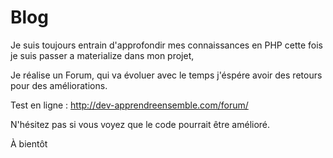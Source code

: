 # Blog
Je suis toujours entrain d'approfondir mes connaissances en PHP cette fois je suis passer a materialize dans mon projet,

Je réalise un Forum, qui va évoluer avec le temps j'éspére avoir des retours pour des améliorations.

Test en ligne : http://dev-apprendreensemble.com/forum/

N'hésitez pas si vous voyez que le code pourrait être amélioré.

À bientôt
